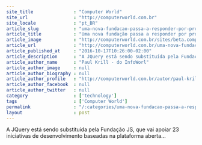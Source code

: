 ```yaml
---
site_title               : "Computer World"
site_url                 : "http://computerworld.com.br"
site_locale              : "pt_BR"
article_slug             : "uma-nova-fundacao-passa-a-responder-por-projetos-da-comunidade-javascript"
article_title            : "Uma nova fundação passa a responder por projetos da comunidade JavaScript"
article_image            : "http://computerworld.com.br/sites/beta.computerworld.com.br/files/news_articles/codigo.jpg"
article_url              : "http://computerworld.com.br/uma-nova-fundacao-passa-responder-por-projetos-da-comunidade-javascript"
article_published_at     : "2016-10-17T10:26:00-02:00"
article_description      : "A JQuery está sendo substituída pela Fundação JS, que vai apoiar 23 iniciativas de desenvolvimento baseadas na plataforma aberta..."
article_author_name      : "Paul Krill - do InfoWorl"
article_author_image     : null
article_author_biography : null
article_author_profile   : "http://computerworld.com.br/autor/paul-krill-do-infoworld-0"
article_author_facebook  : null
article_author_twitter   : null
category                 : ['technology']
tags                     : ['Computer World']
permalink                : "/:categories/uma-nova-fundacao-passa-a-responder-por-projetos-da-comunidade-javascript/"
layout                   : post
---
```


A JQuery está sendo substituída pela Fundação JS, que vai apoiar 23 iniciativas de desenvolvimento baseadas na plataforma aberta...
